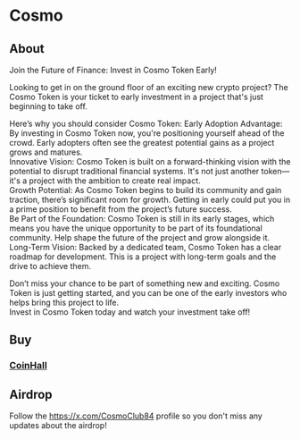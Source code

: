 # Cosmo
## About
Join the Future of Finance: Invest in Cosmo Token Early! 

Looking to get in on the ground floor of an exciting new crypto project? The Cosmo Token is your ticket to early investment in a project that's just beginning to take off.

Here’s why you should consider Cosmo Token:
Early Adoption Advantage: By investing in Cosmo Token now, you're positioning yourself ahead of the crowd. Early adopters often see the greatest potential gains as a project grows and matures.  
Innovative Vision: Cosmo Token is built on a forward-thinking vision with the potential to disrupt traditional financial systems. It's not just another token—it's a project with the ambition to create real impact.  
Growth Potential: As Cosmo Token begins to build its community and gain traction, there’s significant room for growth. Getting in early could put you in a prime position to benefit from the project’s future success.  
Be Part of the Foundation: Cosmo Token is still in its early stages, which means you have the unique opportunity to be part of its foundational community. Help shape the future of the project and grow alongside it.   
Long-Term Vision: Backed by a dedicated team, Cosmo Token has a clear roadmap for development. This is a project with long-term goals and the drive to achieve them.  

Don’t miss your chance to be part of something new and exciting. Cosmo Token is just getting started, and you can be one of the early investors who helps bring this project to life.  
Invest in Cosmo Token today and watch your investment take off!   


## Buy 
### [CoinHall](https://coinhall.org/swap?fromChain=osmosis-1&fromAsset=ibc%2F498A0751C798A0D9A389AA3691123DADA57DAA4FE165D5C75894505B876BA6E4&toChain=osmosis-1&toAsset=ibc%2F4925733868E7999F5822C961ADE9470A7FC5FA4A560BAE1DE102783C3F64C201)
## Airdrop
Follow the https://x.com/CosmoClub84 profile so you don't miss any updates about the airdrop!

